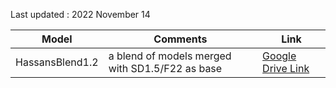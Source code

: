
Last updated : 2022 November 14 

| Model      | Comments | Link |
| ----------- | ----| ----------- |
|  HassansBlend1.2 | a blend of models merged with SD1.5/F22 as base | [Google Drive Link](https://drive.google.com/file/d/1eCJiECIzcJBkxZQ7i26cpoP1KI0F3r6-/view?usp=share_link)|



